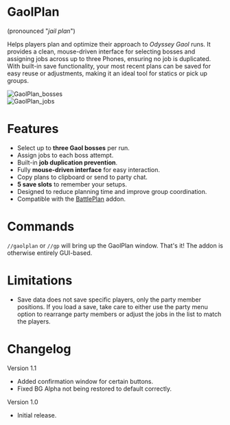 # GaolPlan
(pronounced "*jail plan*")  

Helps players plan and optimize their approach to *Odyssey Gaol* runs. It provides a clean, mouse-driven interface for selecting bosses and assigning jobs across up to three Phones, ensuring no job is duplicated. With built-in save functionality, your most recent plans can be saved for easy reuse or adjustments, making it an ideal tool for statics or pick up groups.  

![GaolPlan_bosses](https://github.com/user-attachments/assets/277cccd3-6c83-4c02-b42a-10e18b1a855a)  
![GaolPlan_jobs](https://github.com/user-attachments/assets/ad350df5-67f0-4ea3-bdb5-fa9756e408ab)  

# Features

- Select up to **three Gaol bosses** per run.
- Assign jobs to each boss attempt.
- Built-in **job duplication prevention**.
- Fully **mouse-driven interface** for easy interaction.
- Copy plans to clipboard or send to party chat.
- **5 save slots** to remember your setups.
- Designed to reduce planning time and improve group coordination.
- Compatible with the [BattlePlan](https://github.com/iLVL-Key/FFXI/tree/main/addons/BattlePlan) addon.

# Commands
`//gaolplan` or `//gp` will bring up the GaolPlan window. That's it! The addon is otherwise entirely GUI-based.

# Limitations

- Save data does not save specific players, only the party member positions. If you load a save, take care to either use the party menu option to rearrange party members or adjust the jobs in the list to match the players.

# Changelog

Version 1.1
- Added confirmation window for certain buttons.
- Fixed BG Alpha not being restored to default correctly.

Version 1.0
- Initial release.
